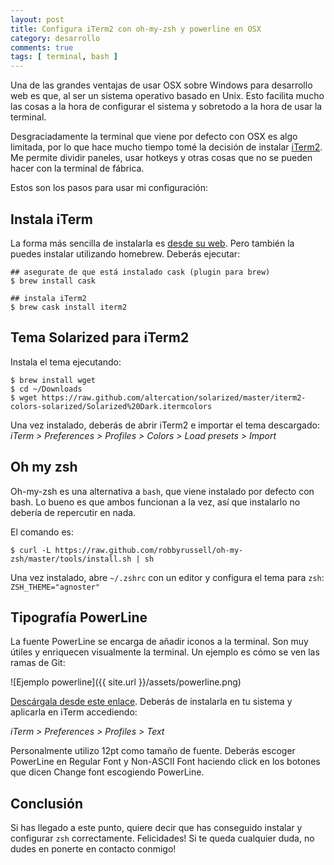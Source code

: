 ```yaml
---
layout: post
title: Configura iTerm2 con oh-my-zsh y powerline en OSX
category: desarrollo
comments: true
tags: [ terminal, bash ]
---
```


Una de las grandes ventajas de usar OSX sobre Windows para desarrollo web es que, al ser un sistema operativo basado en Unix. Esto facilita mucho las cosas a la hora de configurar el sistema y sobretodo a la hora de usar la terminal.

Desgraciadamente la terminal que viene por defecto con OSX es algo limitada, por lo que hace mucho tiempo tomé la decisión de instalar [iTerm2](https://www.iterm2.com). Me permite dividir paneles, usar hotkeys y otras cosas que no se pueden hacer con la terminal de fábrica.

Estos son los pasos para usar mi configuración:

## Instala iTerm
La forma más sencilla de instalarla es [desde su web](https://www.iterm2.com). Pero también la puedes instalar utilizando homebrew. Deberás ejecutar:

```
## asegurate de que está instalado cask (plugin para brew)
$ brew install cask

## instala iTerm2
$ brew cask install iterm2

```

## Tema Solarized para iTerm2
Instala el tema ejecutando:

```
$ brew install wget
$ cd ~/Downloads
$ wget https://raw.github.com/altercation/solarized/master/iterm2-colors-solarized/Solarized%20Dark.itermcolors

```

Una vez instalado, deberás de abrir iTerm2 e importar el tema descargado:
*iTerm > Preferences > Profiles > Colors > Load presets > Import*

## Oh my zsh
Oh-my-zsh es una alternativa a `bash`, que viene instalado por defecto con bash. Lo bueno es que ambos funcionan a la vez, así que instalarlo no debería de repercutir en nada.

El comando es:

```
$ curl -L https://raw.github.com/robbyrussell/oh-my-zsh/master/tools/install.sh | sh
```
Una vez instalado, abre `~/.zshrc` con un editor y configura el tema para `zsh`: `ZSH_THEME="agnoster"`


## Tipografía PowerLine
La fuente PowerLine se encarga de añadir iconos a la terminal. Son muy útiles y enriquecen visualmente la terminal.
Un ejemplo es cómo se ven las ramas de Git:

![Ejemplo powerline]({{ site.url }}/assets/powerline.png)

[Descárgala desde este enlace](https://github.com/powerline/fonts/blob/master/Inconsolata-g/Inconsolata-g%20for%20Powerline.otf). Deberás de instalarla en tu sistema y aplicarla en iTerm accediendo:

*iTerm > Preferences > Profiles > Text*

Personalmente utilizo 12pt como tamaño de fuente. Deberás escoger PowerLine en Regular Font y Non-ASCII Font haciendo click en los botones que dicen Change font escogiendo PowerLine.

## Conclusión
Si has llegado a este punto, quiere decir que has conseguido instalar y configurar `zsh` correctamente. Felicidades! Si te queda cualquier duda, no dudes en ponerte en contacto conmigo!
